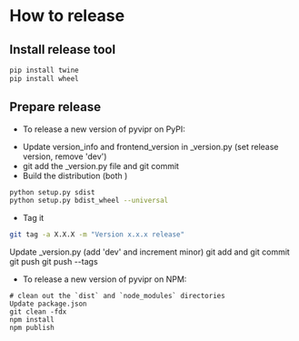 # How to release

## Install release tool

```bash
pip install twine
pip install wheel
```

## Prepare release

- To release a new version of pyvipr on PyPI:

* Update version_info and frontend_version in _version.py (set release version, remove 'dev')
* git add the _version.py file and git commit
* Build the distribution (both )

```bash
python setup.py sdist
python setup.py bdist_wheel --universal
```

* Tag it

```bash
git tag -a X.X.X -m "Version x.x.x release"
```


Update _version.py (add 'dev' and increment minor)
git add and git commit
git push
git push --tags

- To release a new version of pyvipr on NPM:

```
# clean out the `dist` and `node_modules` directories
Update package.json
git clean -fdx
npm install
npm publish
```